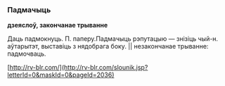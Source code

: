 ### Падмачыць
**дзеяслоў, закончанае трыванне**

Даць падмокнуць. П. паперу.Падмачыць рэпутацыю — знізіць чый-н. аўтарытэт, выставіць з нядобрага боку. || незакончанае трыванне: падмочваць.

<a rel="author">[http://rv-blr.com/](http://rv-blr.com/slounik.jsp?letterId=0&maskId=0&pageId=2036)</a>
